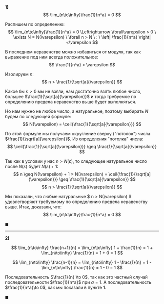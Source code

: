 **1)**
$$ \lim_{n\to\infty}\frac{1}{n^a} = 0 $$

Распишем по определению:
$$ \lim_{n\to\infty}\frac{1}{n^a} = 0 \Leftrightarrow \forall\varepsilon > 0 \ \exists N = N(\varepsilon) \ \forall n > N \ : \ \left| \frac{1}{n^a} \right| <\varepsilon $$

В последнем неравенстве можно избавиться от модуля, так как выражение под ним всегда положительное:
$$ \frac{1}{n^a} < \varepsilon $$

Изолируем $n$:
$$ n > \frac{1}{\sqrt[a]{\varepsilon}} $$

Какое бы $\varepsilon > 0$ мы не взяли, нам достаточно взять любое число, большее $\frac{1}{\sqrt[a]{\varepsilon}}$ и тогда требуемое по определению предела неравенство выше будет выполняться.

Но нам нужно не любое число, а натуральное, поэтому выбирать $N$ будем по следующей формуле:
$$ N(\varepsilon) = \ceil{\frac{1}{\sqrt[a]{\varepsilon}}} $$

По этой формуле мы получаем округление сверху ("потолок") числа $\frac{1}{\sqrt[a]{\varepsilon}}$. Из определения "потолка" числа:
$$ \ceil{\frac{1}{\sqrt[a]{\varepsilon}}} \geq \frac{1}{\sqrt[a]{\varepsilon}} $$

Так как в условии у нас $n > N(\varepsilon)$, то следующее натуральное число после $N(\varepsilon)$ будет $N(\varepsilon) + 1$:
$$ n \geq N(\varepsilon) + 1 > N(\varepsilon) = \ceil{\frac{1}{\sqrt[a]{\varepsilon}}} \geq \frac{1}{\sqrt[a]{\varepsilon}}  $$
$$ n > \frac{1}{\sqrt[a]{\varepsilon}} $$

Мы показали, что любые натуральные $ n > N(\varepsilon) $ удовлетворяют требуемому по определению предела неравенству выше.
Итак, доказали, что:
$$ \lim_{n\to\infty}\frac{1}{n^a} = 0 $$

$\blacksquare$

---

**2)**

$$ \lim_{n\to\infty} \frac{n+1}{n} = \lim_{n\to\infty} 1 + \frac{1}{n} = 1 + \lim_{n\to\infty} \frac{1}{n} = 1 + 0 = 1 $$

$$ \lim_{n\to\infty} \frac{n-1}{n} = \lim_{n\to\infty} 1 - \frac{1}{n} = 1 - \lim_{n\to\infty} \frac{1}{n} = 1 - 0 = 1 $$

Последовательность $\frac{1}{n} \to 0$, так как это частный случай последовательности $\frac{1}{n^a}$ при $a = 1$. А последовательность $\frac{1}{n^a}\to 0$, как мы показали в пункте **1**.

$\blacksquare$